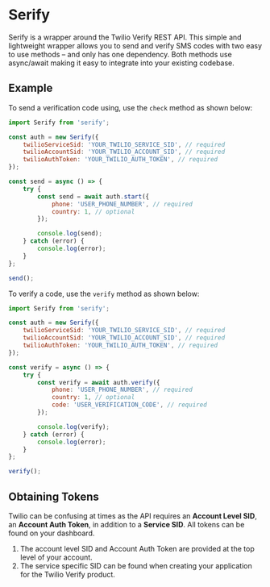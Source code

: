 # Serify

Serify is a wrapper around the Twilio Verify REST API. This simple and lightweight wrapper allows you to send and verify SMS codes with two easy to use methods – and only has one dependency. Both methods use async/await making it easy to integrate into your existing codebase.

## Example

To send a verification code using, use the `check` method as shown below:

```javascript
import Serify from 'serify';

const auth = new Serify({
	twilioServiceSid: 'YOUR_TWILIO_SERVICE_SID', // required
	twilioAccountSid: 'YOUR_TWILIO_ACCOUNT_SID', // required
	twilioAuthToken: 'YOUR_TWILIO_AUTH_TOKEN', // required
});

const send = async () => {
	try {
		const send = await auth.start({
			phone: 'USER_PHONE_NUMBER', // required
			country: 1, // optional
		});

		console.log(send);
	} catch (error) {
		console.log(error);
	}
};

send();
```

To verify a code, use the `verify` method as shown below:

```javascript
import Serify from 'serify';

const auth = new Serify({
	twilioServiceSid: 'YOUR_TWILIO_SERVICE_SID', // required
	twilioAccountSid: 'YOUR_TWILIO_ACCOUNT_SID', // required
	twilioAuthToken: 'YOUR_TWILIO_AUTH_TOKEN', // required
});

const verify = async () => {
	try {
		const verify = await auth.verify({
			phone: 'USER_PHONE_NUMBER', // required
			country: 1, // optional
			code: 'USER_VERIFICATION_CODE', // required
		});

		console.log(verify);
	} catch (error) {
		console.log(error);
	}
};

verify();
```

## Obtaining Tokens

Twilio can be confusing at times as the API requires an **Account Level SID**, an **Account Auth Token**, in addition to a **Service SID**. All tokens can be found on your dashboard.

1. The account level SID and Account Auth Token are provided at the top level of your account.
2. The service specific SID can be found when creating your application for the Twilio Verify product.
